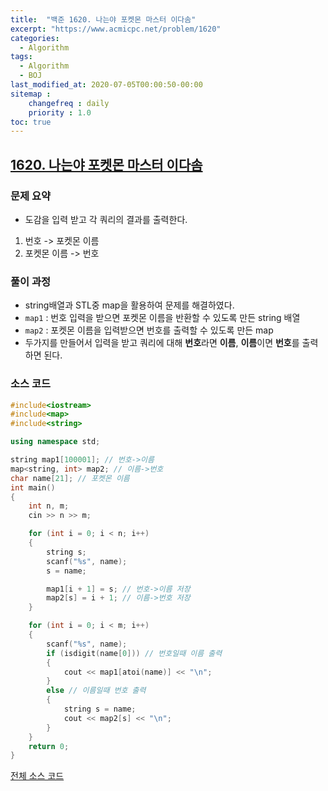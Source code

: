 ```yaml
---
title:  "백준 1620. 나는야 포켓몬 마스터 이다솜"
excerpt: "https://www.acmicpc.net/problem/1620"
categories:
  - Algorithm
tags:
  - Algorithm
  - BOJ
last_modified_at: 2020-07-05T00:00:50-00:00
sitemap :
    changefreq : daily
    priority : 1.0
toc: true
---
```


## [1620. 나는야 포켓몬 마스터 이다솜](https://www.acmicpc.net/problem/1620)
### 문제 요약
- 도감을 입력 받고 각 쿼리의 결과를 출력한다.
1. 번호 -> 포켓몬 이름
2. 포켓몬 이름 -> 번호


### 풀이 과정
- string배열과 STL중 map을 활용하여 문제를 해결하였다.
- `map1` : 번호 입력을 받으면 포켓몬 이름을 반환할 수 있도록 만든 string 배열
- `map2` : 포켓몬 이름을 입력받으면 번호를 출력할 수 있도록 만든 map
- 두가지를 만들어서 입력을 받고 쿼리에 대해 **번호**라면 **이름**, **이름**이면 **번호**를 출력하면 된다.
 
### 소스 코드
```cpp
#include<iostream>
#include<map>
#include<string>

using namespace std;

string map1[100001]; // 번호->이름
map<string, int> map2; // 이름->번호
char name[21]; // 포켓몬 이름
int main()
{
    int n, m;
    cin >> n >> m;

    for (int i = 0; i < n; i++)
    {
        string s;
        scanf("%s", name);
        s = name;

        map1[i + 1] = s; // 번호->이름 저장
        map2[s] = i + 1; // 이름->번호 저장
    }

    for (int i = 0; i < m; i++)
    {
        scanf("%s", name);
        if (isdigit(name[0])) // 번호일때 이름 출력
        {
            cout << map1[atoi(name)] << "\n";
        }
        else // 이름일때 번호 출력
        {
            string s = name;
            cout << map2[s] << "\n";
        }
    }
    return 0;
}

```

[전체 소스 코드](https://github.com/tdm1223/Algorithm/blob/master/acmicpc.net/source/1620.cpp)